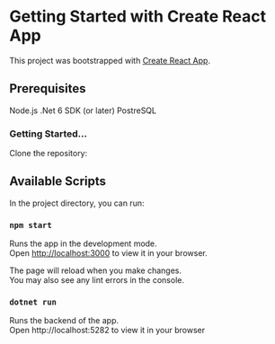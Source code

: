 # Getting Started with Create React App

This project was bootstrapped with [Create React App](https://github.com/facebook/create-react-app).

## Prerequisites
Node.js
.Net 6 SDK (or later)
PostreSQL

### Getting Started...
Clone the repository: 



## Available Scripts

In the project directory, you can run:

### `npm start`

Runs the app in the development mode.\
Open [http://localhost:3000](http://localhost:3000) to view it in your browser.

The page will reload when you make changes.\
You may also see any lint errors in the console.

### `dotnet run`

Runs the backend of the app.\
Open http://localhost:5282 to view it in your browser


